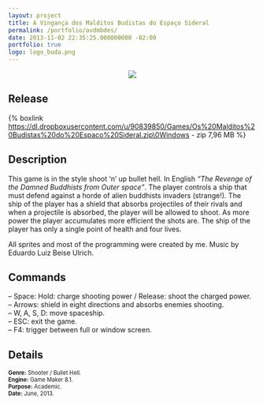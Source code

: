 ```yaml
---
layout: project
title: A Vingança dos Malditos Budistas do Espaço Sideral
permalink: /portfolio/avdmbdes/
date: 2013-11-02 22:35:25.000000000 -02:00
portfolio: true
logo: logo_buda.png
---
```


<p style="text-align:center">
<img src="{{site.baseurl}}/img/portfolio/screen_buda.png" />
</p>

 <span/>

## Release

{% boxlink https://dl.dropboxusercontent.com/u/90839850/Games/Os%20Malditos%20Budistas%20do%20Espaco%20Sideral.zip\0Windows - zip 7,96 MB %}

## Description

This game is in the style shoot ‘n’ up bullet hell. In English _“The Revenge of the Damned Buddhists from Outer space”_.
The player controls a ship that must defend against a horde of alien buddhists invaders (strange!). The ship of the player has a shield that absorbs projectiles of their rivals and when a projectile is absorbed, the player will be allowed to shoot.  As more power the player accumulates more efficient the shots are. The ship of the player has only a single point of health and four lives.

All sprites and most of the programming were created by me. Music by Eduardo Luiz Beise Ulrich.

## Commands

– Space: Hold: charge shooting power / Release: shoot the charged power.<br>
– Arrows: shield in eight directions and absorbs enemies shooting.<br>
– W, A, S, D: move spaceship.<br>
– ESC: exit the game.<br>
– F4: trigger between full or window screen.<br>

## Details

<p style="font-size:0.8em">
<strong>Genre:</strong> Shooter / Bullet Hell.<br>
<strong>Engine:</strong> Game Maker 8.1.<br>
<strong>Purpose:</strong> Academic.<br>
<strong>Date:</strong> June, 2013.<br>
</p>
